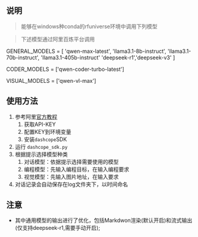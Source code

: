 ## 说明
> 能够在windows种conda的rfuniverse环境中调用下列模型

> 下述模型通过阿里百炼平台调用

GENERAL_MODELS = [
    'qwen-max-latest', 'llama3.1-8b-instruct', 'llama3.1-70b-instruct', 'llama3.1-405b-instruct'
    'deepseek-r1','deepseek-v3'
]

CODER_MODELS = ['qwen-coder-turbo-latest']

VISUAL_MODELS = ['qwen-vl-max']

## 使用方法 
1. 参考阿里[官方教程](https://help.aliyun.com/zh/model-studio/developer-reference/get-api-key?spm=a2c4g.11186623.help-menu-2400256.d_3_0.628a47bbdbZDBL)
   1. 获取API-KEY
   2. 配置KEY到环境变量
   3. 安装`dashcope`SDK
2. 运行 `dashcope_sdk.py`
3. 根据提示选择模型种类
   1. 对话模型：依据提示选择需要使用的模型
   2. 编程模型：先输入编程目标，在输入编程要求
   3. 视觉模型：先输入图片地址，在输入要求
4. 对话记录会自动保存在log文件夹下，以时间命名

## 注意
- 其中通用模型的输出进行了优化，包括Markdwon渲染(默认开启)和流式输出(仅支持deepseek-r1,需要手动开启);